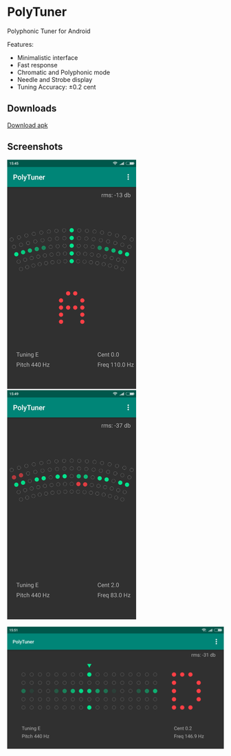 # PolyTuner
Polyphonic Tuner for Android

Features:
* Minimalistic interface
* Fast response
* Chromatic and Polyphonic mode
* Needle and Strobe display
* Tuning Accuracy: ±0.2 cent

## Downloads
[Download apk](https://github.com/eclipse7/PolyTuner/releases/download/v2.0/polytuner-v2.0.apk)

## Screenshots
<p float="left">
  <img src="images/1.png" width="300" />
  <img src="images/2.png" width="300" /> 
</p>
<img src="images/3.png" width="600" />

